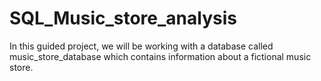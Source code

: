 # SQL_Music_store_analysis
In this guided project, we will be working with a database called music_store_database which contains information about a fictional music store. 
